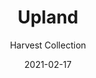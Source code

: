 ---
image_primary: "img/upland_collection_harvest_finium_2-410x410.jpg"
image_secondary: "img/upland_collection_harvest_finium_1-1000x400.jpg"
subtitle: "Harvest Collection"
description: "The%20Harvest%20decorative%20wall%20collection%20is%20inspired%20by%20the%20style%20of%20old%20barn%20wood.%20Its%20architectural%20aesthetic%20boasts%20a%20unique%20rustic%20texture%20with%20no%20repeat%20patterns%20due%20to%20a%20haphazard%20sanding%20process.%20Raw%20fibres%2C%20saw%20marks%2C%20and%20knots%20are%20visible.%0AOversized%20planks%20in%20consistent%20widths%20let%20all%20the%20details%20and%20colour%20nuances%20in%20the%20wood%20come%20through."
tags: 
  - "Finium"
  - "Decorative Walls"
title: "Upland"
designer: "Finium"
href: "https://finium.ca/en/decorative-walls/upland/"
category: "decorative-walls"
manufacturer: "Finium"
slug: "/manufacturers/finium/decorative-walls/finium-upland"
date: "2021-02-17"
---